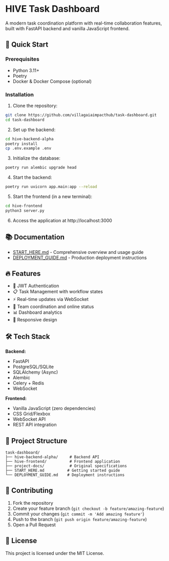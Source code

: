 # HIVE Task Dashboard

A modern task coordination platform with real-time collaboration features, built with FastAPI backend and vanilla JavaScript frontend.

## 🚀 Quick Start

### Prerequisites
- Python 3.11+
- Poetry
- Docker & Docker Compose (optional)

### Installation

1. Clone the repository:
```bash
git clone https://github.com/villagaiaimpacthub/task-dashboard.git
cd task-dashboard
```

2. Set up the backend:
```bash
cd hive-backend-alpha
poetry install
cp .env.example .env
```

3. Initialize the database:
```bash
poetry run alembic upgrade head
```

4. Start the backend:
```bash
poetry run uvicorn app.main:app --reload
```

5. Start the frontend (in a new terminal):
```bash
cd hive-frontend
python3 server.py
```

6. Access the application at http://localhost:3000

## 📚 Documentation

- [START_HERE.md](./START_HERE.md) - Comprehensive overview and usage guide
- [DEPLOYMENT_GUIDE.md](./DEPLOYMENT_GUIDE.md) - Production deployment instructions

## 🔥 Features

- 🔐 JWT Authentication
- 📋 Task Management with workflow states
- ⚡ Real-time updates via WebSocket
- 👥 Team coordination and online status
- 📊 Dashboard analytics
- 🎨 Responsive design

## 🛠 Tech Stack

**Backend:**
- FastAPI
- PostgreSQL/SQLite
- SQLAlchemy (Async)
- Alembic
- Celery + Redis
- WebSocket

**Frontend:**
- Vanilla JavaScript (zero dependencies)
- CSS Grid/Flexbox
- WebSocket API
- REST API integration

## 📁 Project Structure

```
task-dashboard/
├── hive-backend-alpha/     # Backend API
├── hive-frontend/          # Frontend application
├── project-docs/           # Original specifications
├── START_HERE.md          # Getting started guide
└── DEPLOYMENT_GUIDE.md    # Deployment instructions
```

## 🤝 Contributing

1. Fork the repository
2. Create your feature branch (`git checkout -b feature/amazing-feature`)
3. Commit your changes (`git commit -m 'Add amazing feature'`)
4. Push to the branch (`git push origin feature/amazing-feature`)
5. Open a Pull Request

## 📄 License

This project is licensed under the MIT License.